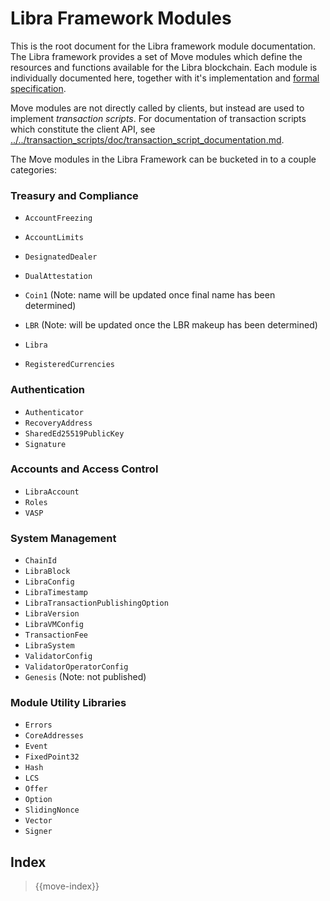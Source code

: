# Libra Framework Modules

This is the root document for the Libra framework module documentation. The Libra framework provides a set of Move
modules which define the resources and functions available for the Libra blockchain. Each module is individually
documented here, together with it's implementation and [formal specification](../../../move-prover/doc/user/spec-lang.md).

Move modules are not directly called by clients, but instead are used to implement *transaction scripts*.
For documentation of transaction scripts which constitute the client API, see
[../../transaction_scripts/doc/transaction_script_documentation.md](../../transaction_scripts/doc/transaction_script_documentation.md).

The Move modules in the Libra Framework can be bucketed in to a couple categories:

### Treasury and Compliance
* `AccountFreezing`
* `AccountLimits`
* `DesignatedDealer`
* `DualAttestation`

* `Coin1` (Note: name will be updated once final name has been determined)
* `LBR` (Note: will be updated once the LBR makeup has been determined)
* `Libra`
* `RegisteredCurrencies`

### Authentication
* `Authenticator`
* `RecoveryAddress`
* `SharedEd25519PublicKey`
* `Signature`

### Accounts and Access Control
* `LibraAccount`
* `Roles`
* `VASP`

### System Management
* `ChainId`
* `LibraBlock`
* `LibraConfig`
* `LibraTimestamp`
* `LibraTransactionPublishingOption`
* `LibraVersion`
* `LibraVMConfig`
* `TransactionFee`
* `LibraSystem`
* `ValidatorConfig`
* `ValidatorOperatorConfig`
* `Genesis` (Note: not published)

### Module Utility Libraries
* `Errors`
* `CoreAddresses`
* `Event`
* `FixedPoint32`
* `Hash`
* `LCS`
* `Offer`
* `Option`
* `SlidingNonce`
* `Vector`
* `Signer`

## Index

> {{move-index}}

